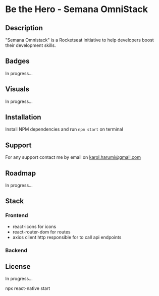 # Be the Hero - Semana OmniStack

## Description
"Semana Omnistack" is a Rocketseat initiative to help developers boost their development skills.

## Badges
In progress...

## Visuals
In progress...

## Installation

Install NPM dependencies and run `npm start` on terminal

## Support
For any support contact me by email on karol.harumi@gmail.com

## Roadmap
In progress...

## Stack

### Frontend
- react-icons for icons
- react-router-dom for routes
- axios client http responsible for to call api endpoints

### Backend

## License
In progress...



npx react-native start